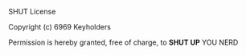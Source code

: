 SHUT License

Copyright (c) 6969 Keyholders

Permission is hereby granted, free of charge, to **SHUT UP** YOU NERD
